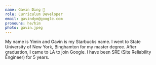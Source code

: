 ```yaml
---
name: Gavin Ding 🤯 
role: Curriculum Developer
email: gavindym@google.com
pronouns: he/him
photo: gavin.jpeg
---
```


My name is Yimin and Gavin is my Starbucks name. I went to State University of New York, Binghamton for my master degree. After graduation, I came to LA to join Google. I have been SRE (Site Reliability Engineer) for 5 years.  

